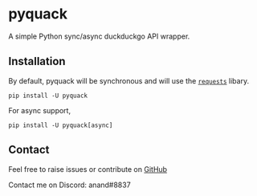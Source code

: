 # pyquack

A simple Python sync/async duckduckgo API wrapper.

## Installation

By default, pyquack will be synchronous and will use the [`requests`](https://requests.readthedocs.io) libary.
```
pip install -U pyquack
```

For async support,
```
pip install -U pyquack[async]
```

## Contact
Feel free to raise issues or contribute on [GitHub](https://github.com/anand2312/pyquack)

Contact me on Discord: anand#8837
